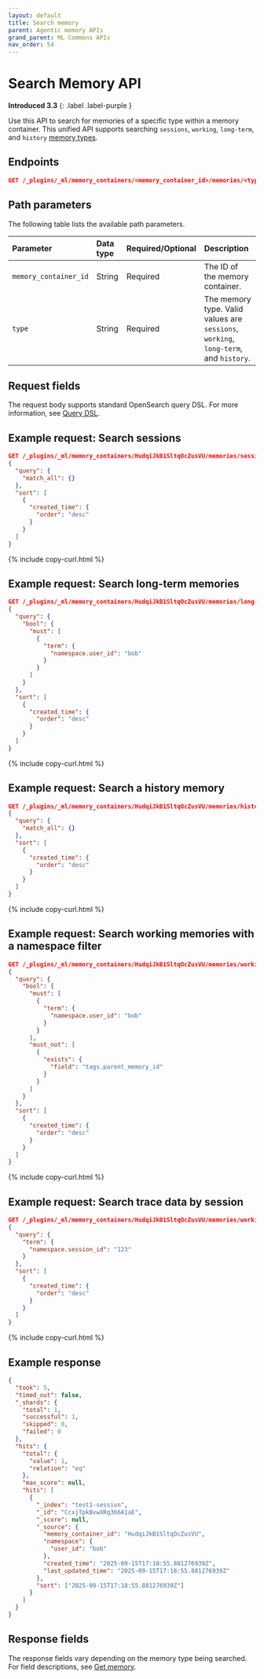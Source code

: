 ```yaml
---
layout: default
title: Search memory
parent: Agentic memory APIs
grand_parent: ML Commons APIs
nav_order: 54
---
```


# Search Memory API
**Introduced 3.3**
{: .label .label-purple }

Use this API to search for memories of a specific type within a memory container. This unified API supports searching `sessions`, `working`, `long-term`, and `history` [memory types]({{site.url}}{{site.baseurl}}/ml-commons-plugin/api/agentic-memory-apis/#memory-types).

## Endpoints

```json
GET /_plugins/_ml/memory_containers/<memory_container_id>/memories/<type>/_search
```

## Path parameters

The following table lists the available path parameters.

| Parameter | Data type | Required/Optional | Description |
| :--- | :--- | :--- | :--- |
| `memory_container_id` | String | Required | The ID of the memory container. |
| `type` | String | Required | The memory type. Valid values are `sessions`, `working`, `long-term`, and `history`. |

## Request fields

The request body supports standard OpenSearch query DSL. For more information, see [Query DSL]({{site.url}}{{site.baseurl}}/query-dsl/).

## Example request: Search sessions

```json
GET /_plugins/_ml/memory_containers/HudqiJkB1SltqOcZusVU/memories/sessions/_search
{
  "query": {
    "match_all": {}
  },
  "sort": [
    {
      "created_time": {
        "order": "desc"
      }
    }
  ]
}
```
{% include copy-curl.html %}

## Example request: Search long-term memories

```json
GET /_plugins/_ml/memory_containers/HudqiJkB1SltqOcZusVU/memories/long-term/_search
{
  "query": {
    "bool": {
      "must": [
        {
          "term": {
            "namespace.user_id": "bob"
          }
        }
      ]
    }
  },
  "sort": [
    {
      "created_time": {
        "order": "desc"
      }
    }
  ]
}
```
{% include copy-curl.html %}

## Example request: Search a history memory

```json
GET /_plugins/_ml/memory_containers/HudqiJkB1SltqOcZusVU/memories/history/_search
{
  "query": {
    "match_all": {}
  },
  "sort": [
    {
      "created_time": {
        "order": "desc"
      }
    }
  ]
}
```
{% include copy-curl.html %}

## Example request: Search working memories with a namespace filter

```json
GET /_plugins/_ml/memory_containers/HudqiJkB1SltqOcZusVU/memories/working/_search
{
  "query": {
    "bool": {
      "must": [
        {
          "term": {
            "namespace.user_id": "bob"
          }
        }
      ],
      "must_not": [
        {
          "exists": {
            "field": "tags.parent_memory_id"
          }
        }
      ]
    }
  },
  "sort": [
    {
      "created_time": {
        "order": "desc"
      }
    }
  ]
}
```
{% include copy-curl.html %}

## Example request: Search trace data by session

```json
GET /_plugins/_ml/memory_containers/HudqiJkB1SltqOcZusVU/memories/working/_search
{
  "query": {
    "term": {
      "namespace.session_id": "123"
    }
  },
  "sort": [
    {
      "created_time": {
        "order": "desc"
      }
    }
  ]
}
```
{% include copy-curl.html %}

## Example response

```json
{
  "took": 5,
  "timed_out": false,
  "_shards": {
    "total": 1,
    "successful": 1,
    "skipped": 0,
    "failed": 0
  },
  "hits": {
    "total": {
      "value": 1,
      "relation": "eq"
    },
    "max_score": null,
    "hits": [
      {
        "_index": "test1-session",
        "_id": "CcxjTpkBvwXRq366A1aE",
        "_score": null,
        "_source": {
          "memory_container_id": "HudqiJkB1SltqOcZusVU",
          "namespace": {
            "user_id": "bob"
          },
          "created_time": "2025-09-15T17:18:55.881276939Z",
          "last_updated_time": "2025-09-15T17:18:55.881276939Z"
        },
        "sort": ["2025-09-15T17:18:55.881276939Z"]
      }
    ]
  }
}
```

## Response fields

The response fields vary depending on the memory type being searched. For field descriptions, see [Get memory]({{site.url}}{{site.baseurl}}/ml-commons-plugin/api/agentic-memory-apis/get-memory/#response-fields).
